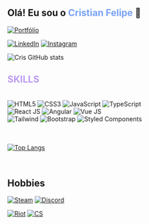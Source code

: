 ## Olá! Eu sou o <span style="color:#7aa2f7">Cristian Felipe</span> 👋

[![Portfólio](https://img.shields.io/website-up-down-green-red/http/monip.org.svg)](https://cristian-felipe.vercel.app/)

[![LinkedIn](https://img.shields.io/badge/LinkedIn-0077B5?style=for-the-badge&logo=linkedin&logoColor=white)](https://www.linkedin.com/in/cristian2001)
[![Instagram](https://img.shields.io/badge/Instagram-E4405F?style=for-the-badge&logo=instagram&logoColor=white)](https://www.instagram.com/crissouza.agra/)


![Cris GitHub stats](https://github-readme-stats.vercel.app/api?username=cfads&show_icons=true&theme=tokyonight)


## <span style="color:#bb9af7">SKILLS</span>

<br> 

<div>
    <div>
        <img alt="HTML5" src="https://img.shields.io/badge/HTML-239120?style=for-the-badge&logo=html5&logoColor=white">
        <img alt="CSS3" src="https://img.shields.io/badge/CSS3-1572B6?style=for-the-badge&logo=css3&logoColor=white">
        <img alt="JavaScript" src="https://img.shields.io/badge/JavaScript-F7DF1E?style=for-the-badge&logo=javascript&logoColor=black">
        <img alt="TypeScript" src="https://img.shields.io/badge/TypeScript-007ACC?style=for-the-badge&logo=typescript&logoColor=white">
    </div>
    <div>
        <img alt="React JS" src="https://img.shields.io/badge/React-20232A?style=for-the-badge&logo=react&logoColor=61DAFB">
        <img alt="Angular" src="https://img.shields.io/badge/Angular-DD0031?style=for-the-badge&logo=angular&logoColor=white">
        <img alt="Vue JS" src="https://img.shields.io/badge/Vue.js-35495E?style=for-the-badge&logo=vue.js&logoColor=4FC08D">
    </div>
    <div>        
        <img alt="Tailwind" src="https://img.shields.io/badge/Tailwind_CSS-38B2AC?style=for-the-badge&logo=tailwind-css&logoColor=white">
        <img alt="Bootstrap" src="https://img.shields.io/badge/Bootstrap-563D7C?style=for-the-badge&logo=bootstrap&logoColor=white">
        <img alt="Styled Components" src="https://img.shields.io/badge/styled--components-DB7093?style=for-the-badge&logo=styled-components&logoColor=white">
    </div>
    <br>
    <br>
</div>
 
[![Top Langs](https://github-readme-stats.vercel.app/api/top-langs/?username=cfads&layout=compact&theme=tokyonight)](https://github.com/cfads/github-readme-stats)

<br>

## Hobbies

[![Steam](https://img.shields.io/badge/Steam-000000?style=for-the-badge&logo=steam&logoColor=white)](https://steamcommunity.com/id/Cris2001/)
[![Discord](https://img.shields.io/badge/Discord-7289DA?style=for-the-badge&logo=discord&logoColor=white)]()

[![Riot](https://img.shields.io/badge/Riot_Games-D32936?style=for-the-badge&logo=riot-games&logoColor=white)]()
[![CS](https://img.shields.io/badge/Counter_Strike-000000?style=for-the-badge&logo=counter-strike&logoColor=white)]()
